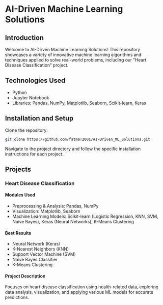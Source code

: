 # AI-Driven Machine Learning Solutions

## Introduction
Welcome to AI-Driven Machine Learning Solutions! This repository showcases a variety of innovative machine learning algorithms and techniques applied to solve real-world problems, including our "Heart Disease Classification" project.

## Technologies Used
- Python
- Jupyter Notebook
- Libraries: Pandas, NumPy, Matplotlib, Seaborn, Scikit-learn, Keras

## Installation and Setup
Clone the repository:
```bash
git clone https://github.com/fatmaT2001/AI-Driven_ML_Solutions.git
```
Navigate to the project directory and follow the specific installation instructions for each project.

## Projects

### Heart Disease Classification
#### Modules Used
- Preprocessing & Analysis: Pandas, NumPy
- Visualization: Matplotlib, Seaborn
- Machine Learning Models: Scikit-learn (Logistic Regression, KNN, SVM, Naive Bayes), Keras (Neural Networks), K-Means Clustering

#### Best Results
- Neural Network (Keras)
- K-Nearest Neighbors (KNN)
- Support Vector Machine (SVM)
- Naive Bayes Classifier
- K-Means Clustering

#### Project Description
Focuses on heart disease classification using health-related data, exploring data analysis, visualization, and applying various ML models for accurate predictions.


